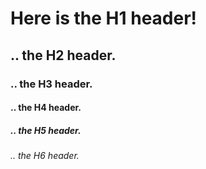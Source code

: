 # Here is the H1 header!

## .. the H2 header.

### .. the H3 header.

#### .. the H4 header.

##### .. the H5 header.

###### .. the H6 header.
